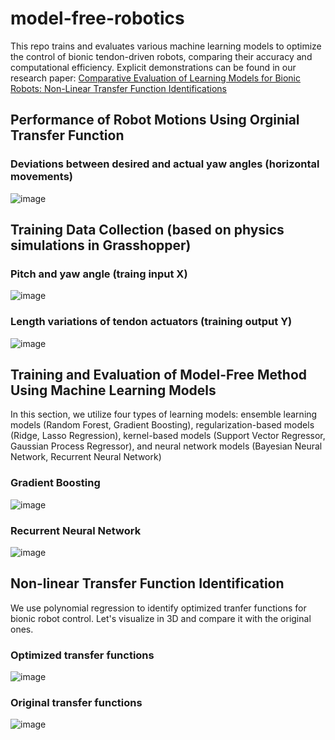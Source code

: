 # model-free-robotics
This repo trains and evaluates various machine learning models to optimize the control of bionic tendon-driven robots, comparing their accuracy and computational efficiency.
Explicit demonstrations can be found in our research paper:
[Comparative Evaluation of Learning Models for Bionic Robots: Non-Linear Transfer Function Identifications](https://arxiv.org/abs/2407.02428)

## Performance of Robot Motions Using Orginial Transfer Function
### Deviations between desired and actual yaw angles (horizontal movements)
![image](https://github.com/poyuhs/model-free-robotics/blob/main/result/fig_yawAngByTime_n4.png)

## Training Data Collection (based on physics simulations in Grasshopper)

### Pitch and yaw angle (traing input X)
![image](https://github.com/poyuhs/model-free-robotics/blob/main/result/fig_dataCollection_pitchYaw_2D.png)
### Length variations of tendon actuators (training output Y)
![image](https://github.com/poyuhs/model-free-robotics/blob/main/result/fig_dataCollection_lengthVar_2D.png)


## Training and Evaluation of Model-Free Method Using Machine Learning Models
In this section, we utilize four types of learning models: 
ensemble learning models (Random Forest, Gradient Boosting),
regularization-based models (Ridge, Lasso Regression),
kernel-based models (Support Vector Regressor, Gaussian Process Regressor), and 
neural network models (Bayesian Neural Network, Recurrent Neural Network)

### Gradient Boosting
![image](https://github.com/poyuhs/model-free-robotics/blob/main/result/fig_Gradient_Boosting_results.png)

### Recurrent Neural Network
![image](https://github.com/poyuhs/model-free-robotics/blob/main/result/fig_Recurrent_Neural_Network_results.png)


## Non-linear Transfer Function Identification
We use polynomial regression to identify optimized tranfer functions for bionic robot control.
Let's visualize in 3D and compare it with the original ones.

### Optimized transfer functions
![image](https://github.com/poyuhs/model-free-robotics/blob/main/result/fig_Polynomial_Transfer_Functions_3D.png)
### Original transfer functions
![image](https://github.com/poyuhs/model-free-robotics/blob/main/result/fig_Original_Transfer_Functions_3D.png)
